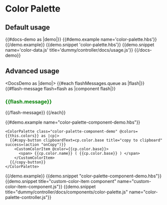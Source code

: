 # Color Palette

<h2> Default usage </h2>
{{#docs-demo as |demo|}}
  {{#demo.example name='color-palette.hbs'}}
    <ColorPalette 
        @colors={{this.colors}}
        @title="Blue Palette"
        @description="Various shades of blue"/>
  {{/demo.example}}
  {{demo.snippet 'color-palette.hbs'}}
  {{demo.snippet name='color-data.js' title='dummy/controller/docs/usage.js'}}
{{/docs-demo}}

<h2> Advanced usage </h2>

<DocsDemo as |demo|>
  {{#each flashMessages.queue as |flash|}}
    {{#flash-message flash=flash as |component flash|}}
      <h3 style="color: green">{{flash.message}}</h3>
    {{/flash-message}}
  {{/each}}

  {{#demo.example name="color-palette-component-demo.hbs"}}

    <ColorPalette class="color-palette-component-demo" @colors={{this.colors}} as |cp|>
      {{#copy-button clipboardText=cp.color.base title="copy to clipboard" success=(action "onCopy")}}
        <CustomColorItem @color={{cp.color.base}}>
          <span> {{cp.color.name}} ( {{cp.color.base}} ) </span>
        </CustomColorItem>
      {{/copy-button}}
    </ColorPalette>

  {{/demo.example}}
  {{demo.snippet "color-palette-component-demo.hbs"}}
  {{demo.snippet title="custom-color-item component" name="custom-color-item-component.js"}}
  {{demo.snippet title="dummy/controller/docs/components/color-palette.js" name="color-palette-controller.js"}}
</DocsDemo>
